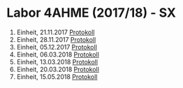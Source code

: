 # Labor 4AHME (2017/18) - SX

 1. Einheit, 21.11.2017  [Protokoll](/reibem14/README_17_11_21.md)
 2. Einheit, 28.11.2017  [Protokoll](/reibem14/README_17_11_28.md)
 3. Einheit, 05.12.2017  [Protokoll](/reibem14/README_17_12_05.md)
 4. Einheit, 06.03.2018  [Protokoll](/reibem14/README_06_03_2018.md)  
 5. Einheit, 13.03.2018  [Protokoll](/reibem14/README_13_03_2018.md)  
 6. Einheit, 20.03.2018  [Protokoll](/reibem14/README_20_03_2018.md)    
 7. Einheit, 15.05.2018  [Protokoll]()  
 
